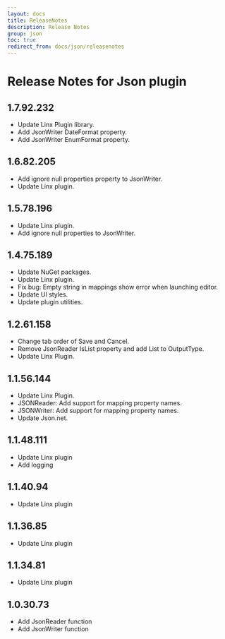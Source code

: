 ```yaml
---
layout: docs
title: ReleaseNotes
description: Release Notes
group: json
toc: true
redirect_from: docs/json/releasenotes
---
```

# Release Notes for Json plugin
<a id="1_7_92_232"></a>
## 1.7.92.232
- Update Linx Plugin library.
- Add JsonWriter DateFormat property.
- Add JsonWriter EnumFormat property.

<a id="1_6_82_205"></a>
## 1.6.82.205
- Add ignore null properties property to JsonWriter.
- Update Linx plugin.
<a id="1_5_78_196"></a>
## 1.5.78.196
- Update Linx plugin.
- Add ignore null properties to JsonWriter.
<a id="1_4_75_189"></a>
## 1.4.75.189
- Update NuGet packages.
- Update Linx plugin.
- Fix bug: Empty string in mappings show error when launching editor.
- Update UI styles.
- Update plugin utilities.
<a id="1_2_61_158"></a>
## 1.2.61.158
- Change tab order of Save and Cancel.
- Remove JsonReader IsList property and add List to OutputType.
- Update Linx Plugin.
<a id="1_1_56_144"></a>
## 1.1.56.144
- Update Linx Plugin.
- JSONReader: Add support for mapping property names.
- JSONWriter: Add support for mapping property names.
- Update Json.net.
<a id="1_1_48_111"></a>
## 1.1.48.111
- Update Linx plugin
- Add logging
<a id="1_1_40_94"></a>
## 1.1.40.94
- Update Linx plugin
<a id="1_1_36_85"></a>
## 1.1.36.85
- Update Linx plugin
<a id="1_1_34_81"></a>
## 1.1.34.81
- Update Linx plugin
<a id="1_0_30_73"></a>
## 1.0.30.73
- Add JsonReader function
- Add JsonWriter function

